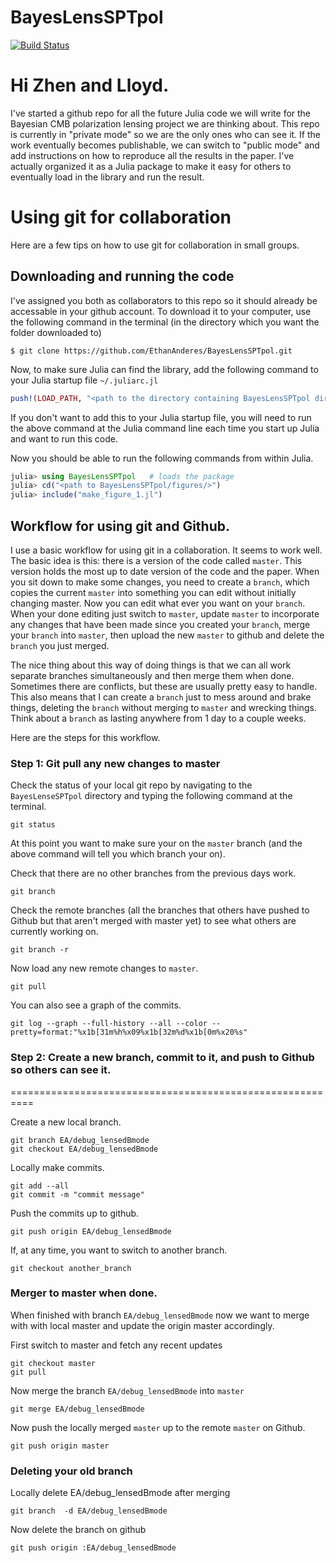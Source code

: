 # BayesLensSPTpol

[![Build Status](https://travis-ci.org/EthanAnderes/BayesLensSPTpol.jl.svg?branch=master)](https://travis-ci.org/EthanAnderes/BayesLensSPTpol.jl)


# Hi Zhen and Lloyd.

I've started a github repo for all the future Julia code we will write for the Bayesian CMB polarization lensing project we are thinking about. This repo is currently in "private mode" so we are the only ones who can see it. If the work eventually becomes publishable, we can switch to "public mode" and add instructions on how to reproduce all the results in the paper. I've actually organized it as a Julia package to make it easy for others to eventually load in the library and run the result.

# Using git for collaboration

Here are a few tips on how to use git for collaboration in small groups.

## Downloading and running the code

I've assigned you both as collaborators to this repo so it should already be accessable in your github account. To download it to your computer, use the following command in the terminal (in the directory which you want the folder downloaded to)

```
$ git clone https://github.com/EthanAnderes/BayesLensSPTpol.git
```

Now, to make sure Julia can find the library, add the following command to your Julia startup file `~/.juliarc.jl`

```julia
push!(LOAD_PATH, "<path to the directory containing BayesLensSPTpol directory>")
```

If you don't want to add this to your Julia startup file, you will need to run the above command at the Julia command line each time you start up Julia and want to run this code.

Now you should be able to run the following commands from within Julia.

```julia
julia> using BayesLensSPTpol   # loads the package
julia> cd("<path to BayesLensSPTpol/figures/>")
julia> include("make_figure_1.jl")
```


## Workflow for using git and Github.


I use a basic workflow for using git in a collaboration. It seems to work well. The basic idea is this: there is a version of the code called `master`. This version holds the most up to date version of the code and the paper. When you sit down to make some changes, you need to create a `branch`, which copies the current `master` into something you can edit without initially changing master. Now you can edit what ever you want on your `branch`. When your done editing just switch to `master`, update `master` to incorporate any changes that have been made since you created your `branch`, merge your `branch` into `master`, then upload the new `master` to github and delete the `branch` you just merged.

The nice thing about this way of doing things is that we can all work separate branches simultaneously and then merge them when done. Sometimes there are conflicts, but these are usually pretty easy to handle.
This also means that I can create a `branch` just to mess around and brake things, deleting the `branch` without merging to `master` and wrecking things. Think about a `branch` as lasting anywhere from 1 day to a couple weeks.

Here are the steps for this workflow.


### Step 1: Git pull any new changes to master

Check the status of your local git repo by navigating to the `BayesLenseSPTpol` directory and typing the following command at the terminal.  
```
git status
```
At this point you want to make sure your on the `master` branch (and the above command will tell you which branch your on).


Check that there are no other branches from the previous days work.
```
git branch
```


Check the remote branches (all the branches that others have pushed to Github but that aren't merged with master yet) to see what others are currently working on.
```
git branch -r
```


Now load any new remote changes to `master`.
```
git pull
```


You can also see a graph of the commits.
```
git log --graph --full-history --all --color --pretty=format:"%x1b[31m%h%x09%x1b[32m%d%x1b[0m%x20%s"
```




### Step 2: Create a new branch, commit to it, and push to Github so others can see it.
==========================================================

Create a new local branch.
```
git branch EA/debug_lensedBmode
git checkout EA/debug_lensedBmode
```


Locally make commits.
```
git add --all
git commit -m "commit message"
```


Push the commits up to github.
```
git push origin EA/debug_lensedBmode
```


If, at any time, you want to switch to another branch.
```
git checkout another_branch
```




### Merger to master when done.

When finished with branch `EA/debug_lensedBmode` now we want to merge with with local master and update the origin master accordingly.


First switch to master and fetch any recent updates
```
git checkout master
git pull
```


Now merge the branch `EA/debug_lensedBmode` into `master`
```
git merge EA/debug_lensedBmode
```


Now push the locally merged `master` up to the remote `master` on Github.
```
git push origin master
```





### Deleting your old branch

Locally delete EA/debug_lensedBmode after merging
```
git branch  -d EA/debug_lensedBmode
```


Now delete the branch on github
```
git push origin :EA/debug_lensedBmode
```
